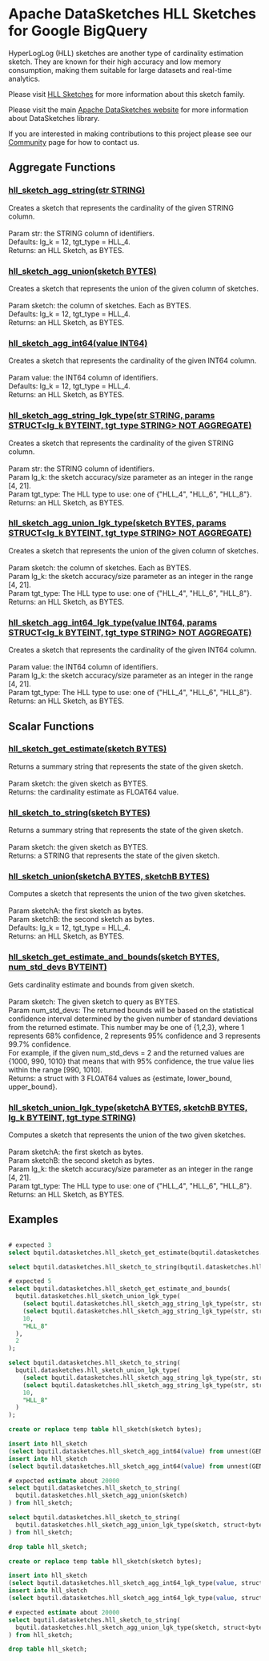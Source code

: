 <!--
    Licensed to the Apache Software Foundation (ASF) under one
    or more contributor license agreements.  See the NOTICE file
    distributed with this work for additional information
    regarding copyright ownership.  The ASF licenses this file
    to you under the Apache License, Version 2.0 (the
    "License"); you may not use this file except in compliance
    with the License.  You may obtain a copy of the License at

      http://www.apache.org/licenses/LICENSE-2.0

    Unless required by applicable law or agreed to in writing,
    software distributed under the License is distributed on an
    "AS IS" BASIS, WITHOUT WARRANTIES OR CONDITIONS OF ANY
    KIND, either express or implied.  See the License for the
    specific language governing permissions and limitations
    under the License.
-->

# Apache DataSketches HLL Sketches for Google BigQuery

HyperLogLog (HLL) sketches are another type of cardinality
estimation sketch. They are known for their high accuracy and low memory
consumption, making them suitable for large datasets and real-time analytics.

Please visit 
[HLL Sketches](https://datasketches.apache.org/docs/HLL/HllSketches.html) 
for more information about this sketch family.

Please visit the main 
[Apache DataSketches website](https://datasketches.apache.org) 
for more information about DataSketches library.

If you are interested in making contributions to this project please see our 
[Community](https://datasketches.apache.org/docs/Community/) 
page for how to contact us.

## Aggregate Functions
### [hll_sketch_agg_string(str STRING)](../hll/sqlx/hll_sketch_agg_string.sqlx)
Creates a sketch that represents the cardinality of the given STRING column.<br><br>Param str: the STRING column of identifiers.<br>Defaults: lg\_k = 12, tgt\_type = HLL\_4.<br>Returns: an HLL Sketch, as BYTES.
### [hll_sketch_agg_union(sketch BYTES)](../hll/sqlx/hll_sketch_agg_union.sqlx)
Creates a sketch that represents the union of the given column of sketches.<br><br>Param sketch: the column of sketches. Each as BYTES.<br>Defaults: lg\_k = 12, tgt\_type = HLL\_4.<br>Returns: an HLL Sketch, as BYTES.
### [hll_sketch_agg_int64(value INT64)](../hll/sqlx/hll_sketch_agg_int64.sqlx)
Creates a sketch that represents the cardinality of the given INT64 column.<br><br>Param value: the INT64 column of identifiers.<br>Defaults: lg\_k = 12, tgt\_type = HLL\_4.<br>Returns: an HLL Sketch, as BYTES.
### [hll_sketch_agg_string_lgk_type(str STRING, params STRUCT<lg_k BYTEINT, tgt_type STRING> NOT AGGREGATE)](../hll/sqlx/hll_sketch_agg_string_lgk_type.sqlx)
Creates a sketch that represents the cardinality of the given STRING column.<br><br>Param str: the STRING column of identifiers.<br>Param lg\_k: the sketch accuracy/size parameter as an integer in the range \[4, 21\].<br>Param tgt\_type: The HLL type to use: one of {"HLL\_4", "HLL\_6", "HLL\_8"}.<br>Returns: an HLL Sketch, as BYTES.
### [hll_sketch_agg_union_lgk_type(sketch BYTES, params STRUCT<lg_k BYTEINT, tgt_type STRING> NOT AGGREGATE)](../hll/sqlx/hll_sketch_agg_union_lgk_type.sqlx)
Creates a sketch that represents the union of the given column of sketches.<br><br>Param sketch: the column of sketches. Each as BYTES.<br>Param lg\_k: the sketch accuracy/size parameter as an integer in the range \[4, 21\].<br>Param tgt\_type: The HLL type to use: one of {"HLL\_4", "HLL\_6", "HLL\_8"}.<br>Returns: an HLL Sketch, as BYTES.
### [hll_sketch_agg_int64_lgk_type(value INT64, params STRUCT<lg_k BYTEINT, tgt_type STRING> NOT AGGREGATE)](../hll/sqlx/hll_sketch_agg_int64_lgk_type.sqlx)
Creates a sketch that represents the cardinality of the given INT64 column.<br><br>Param value: the INT64 column of identifiers.<br>Param lg\_k: the sketch accuracy/size parameter as an integer in the range \[4, 21\].<br>Param tgt\_type: The HLL type to use: one of {"HLL\_4", "HLL\_6", "HLL\_8"}.<br>Returns: an HLL Sketch, as BYTES.

## Scalar Functions
### [hll_sketch_get_estimate(sketch BYTES)](../hll/sqlx/hll_sketch_get_estimate.sqlx)
Returns a summary string that represents the state of the given sketch.<br><br>Param sketch: the given sketch as BYTES.<br>Returns: the cardinality estimate as FLOAT64 value.
### [hll_sketch_to_string(sketch BYTES)](../hll/sqlx/hll_sketch_to_string.sqlx)
Returns a summary string that represents the state of the given sketch.<br><br>Param sketch: the given sketch as BYTES.<br>Returns: a STRING that represents the state of the given sketch.
### [hll_sketch_union(sketchA BYTES, sketchB BYTES)](../hll/sqlx/hll_sketch_union.sqlx)
Computes a sketch that represents the union of the two given sketches.<br><br>Param sketchA: the first sketch as bytes.<br>Param sketchB: the second sketch as bytes.<br>Defaults: lg\_k = 12, tgt\_type = HLL\_4.<br>Returns: an HLL Sketch, as BYTES.
### [hll_sketch_get_estimate_and_bounds(sketch BYTES, num_std_devs BYTEINT)](../hll/sqlx/hll_sketch_get_estimate_and_bounds.sqlx)
Gets cardinality estimate and bounds from given sketch.<br><br>Param sketch: The given sketch to query as BYTES.<br>Param num\_std\_devs: The returned bounds will be based on the statistical confidence interval determined by the given number of standard deviations<br>  from the returned estimate. This number may be one of {1,2,3}, where 1 represents 68% confidence, 2 represents 95% confidence and 3 represents 99.7% confidence.<br>  For example, if the given num\_std\_devs = 2 and the returned values are {1000, 990, 1010} that means that with 95% confidence, the true value lies within the range \[990, 1010\].<br>Returns: a struct with 3 FLOAT64 values as {estimate, lower\_bound, upper\_bound}.
### [hll_sketch_union_lgk_type(sketchA BYTES, sketchB BYTES, lg_k BYTEINT, tgt_type STRING)](../hll/sqlx/hll_sketch_union_lgk_type.sqlx)
Computes a sketch that represents the union of the two given sketches.<br><br>Param sketchA: the first sketch as bytes.<br>Param sketchB: the second sketch as bytes.<br>Param lg\_k: the sketch accuracy/size parameter as an integer in the range \[4, 21\].<br>Param tgt\_type: The HLL type to use: one of {"HLL\_4", "HLL\_6", "HLL\_8"}.<br>Returns: an HLL Sketch, as BYTES.
## Examples
```sql

# expected 3
select bqutil.datasketches.hll_sketch_get_estimate(bqutil.datasketches.hll_sketch_agg_string(s)) from unnest(["a", "b", "c"]) as s;

select bqutil.datasketches.hll_sketch_to_string(bqutil.datasketches.hll_sketch_agg_string(s)) from unnest(["a", "b", "c"]) as s;

# expected 5
select bqutil.datasketches.hll_sketch_get_estimate_and_bounds(
  bqutil.datasketches.hll_sketch_union_lgk_type(
    (select bqutil.datasketches.hll_sketch_agg_string_lgk_type(str, struct<byteint, string>(10, "HLL_8")) from unnest(["a", "b", "c"]) as str),
    (select bqutil.datasketches.hll_sketch_agg_string_lgk_type(str, struct<byteint, string>(10, "HLL_8")) from unnest(["c", "d", "e"]) as str),
    10,
    "HLL_8"
  ),
  2
);

select bqutil.datasketches.hll_sketch_to_string(
  bqutil.datasketches.hll_sketch_union_lgk_type(
    (select bqutil.datasketches.hll_sketch_agg_string_lgk_type(str, struct<byteint, string>(10, "HLL_8")) from unnest(["a", "b", "c"]) as str),
    (select bqutil.datasketches.hll_sketch_agg_string_lgk_type(str, struct<byteint, string>(10, "HLL_8")) from unnest(["c", "d", "e"]) as str),
    10,
    "HLL_8"
  )
);

create or replace temp table hll_sketch(sketch bytes);

insert into hll_sketch
(select bqutil.datasketches.hll_sketch_agg_int64(value) from unnest(GENERATE_ARRAY(1, 10000, 1)) as value);
insert into hll_sketch
(select bqutil.datasketches.hll_sketch_agg_int64(value) from unnest(GENERATE_ARRAY(100000, 110000, 1)) as value);

# expected estimate about 20000
select bqutil.datasketches.hll_sketch_to_string(
  bqutil.datasketches.hll_sketch_agg_union(sketch)
) from hll_sketch;

select bqutil.datasketches.hll_sketch_to_string(
  bqutil.datasketches.hll_sketch_agg_union_lgk_type(sketch, struct<byteint, string>(10, "HLL_6"))
) from hll_sketch;

drop table hll_sketch;

create or replace temp table hll_sketch(sketch bytes);

insert into hll_sketch
(select bqutil.datasketches.hll_sketch_agg_int64_lgk_type(value, struct<int, string>(8, "HLL_6")) from unnest(GENERATE_ARRAY(1, 10000, 1)) as value);
insert into hll_sketch
(select bqutil.datasketches.hll_sketch_agg_int64_lgk_type(value, struct<int, string>(8, "HLL_6")) from unnest(GENERATE_ARRAY(100000, 110000, 1)) as value);

# expected estimate about 20000
select bqutil.datasketches.hll_sketch_to_string(
  bqutil.datasketches.hll_sketch_agg_union_lgk_type(sketch, struct<byteint, string>(8, "HLL_6"))
) from hll_sketch;

drop table hll_sketch;
```
